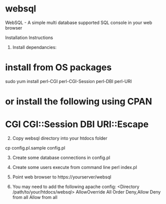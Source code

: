 # websql
WebSQL - A simple multi database supported SQL console in your web browser

Installation Instructions

1) Install dependancies:

  # install from OS packages
  sudo yum install perl-CGI perl-CGI-Session perl-DBI perl-URI

  # or install the following using CPAN
  # CGI CGI::Session DBI URI::Escape

2) Copy websql directory into your htdocs folder

  cp config.pl.sample config.pl

3) Create some database connections in config.pl

4) Create some users
   execute from command line 
   perl index.pl

5) Point web browser to https://yourserver/websql

6) You may need to add the following apache config:
   <Directory /path/to/your/htdocs/websql>
     AllowOverride All
     Order Deny,Allow
     Deny from all
     Allow from all
   </Directory>
